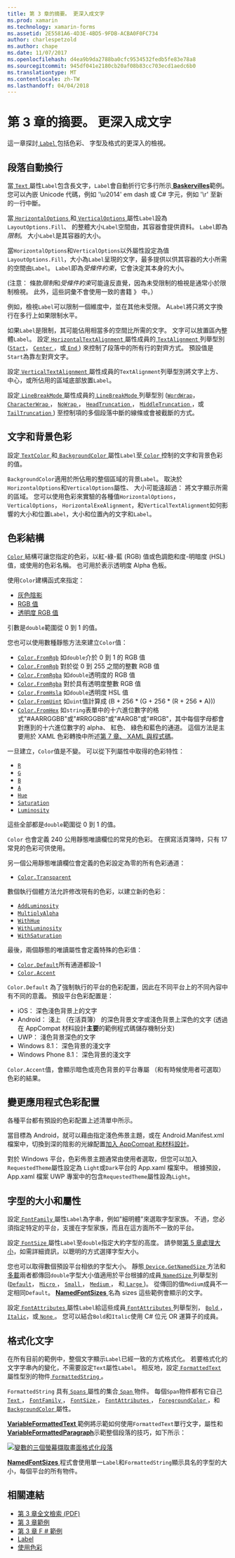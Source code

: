 ```yaml
---
title: 第 3 章的摘要。 更深入成文字
ms.prod: xamarin
ms.technology: xamarin-forms
ms.assetid: 2E5581A6-4D3E-4BD5-9FDB-ACBA0F0FC734
author: charlespetzold
ms.author: chape
ms.date: 11/07/2017
ms.openlocfilehash: d4ea9b9da2788ba0cfc9534532fedb5fe83e78a8
ms.sourcegitcommit: 945df041e2180cb20af08b83cc703ecd1aedc6b0
ms.translationtype: MT
ms.contentlocale: zh-TW
ms.lasthandoff: 04/04/2018
---
```

# <a name="summary-of-chapter-3-deeper-into-text"></a>第 3 章的摘要。 更深入成文字

這一章探討[ `Label` ](https://developer.xamarin.com/api/type/Xamarin.Forms.Label/)包括色彩、 字型及格式的更深入的檢視。

## <a name="wrapping-paragraphs"></a>段落自動換行

當[ `Text` ](https://developer.xamarin.com/api/property/Xamarin.Forms.Label.Text/)屬性`Label`包含長文字，`Label`會自動折行它多行所示[ **Baskervilles**](https://github.com/xamarin/xamarin-forms-book-samples/tree/master/Chapter03/Baskervilles)範例。 您可以內嵌 Unicode 代碼，例如 '\u2014' em dash 或 C# 字元，例如 '\r' 至新的一行中斷。

當[ `HorizontalOptions` ](https://developer.xamarin.com/api/property/Xamarin.Forms.View.HorizontalOptions/)和[ `VerticalOptions` ](https://developer.xamarin.com/api/property/Xamarin.Forms.View.VerticalOptions/)屬性`Label`設為`LayoutOptions.Fill`、 的整體大小`Label`空間由，其容器會提供資料。 `Label`即為*限制*。 大小`Label`是其容器的大小。

當`HorizontalOptions`和`VerticalOptions`以外屬性設定為值`LayoutOptions.Fill`，大小為`Label`呈現的文字，最多提供以供其容器的大小所需的空間由`Label`。 `Label`即為*受條件約束*，它會決定其本身的大小。

(注意： 條款*限制*和*受條件約束*可能違反直覺，因為未受限制的檢視是通常小於限制檢視。 此外，這些詞彙不會使用一致的書籍 》 中。）

例如，檢視`Label`可以限制一個維度中，並在其他未受限。 A`Label`將只將文字換行在多行上如果限制水平。

如果`Label`是限制，其可能佔用相當多的空間比所需的文字。 文字可以放置區內整體`Label`。 設定[ `HorizontalTextAlignment` ](https://developer.xamarin.com/api/property/Xamarin.Forms.Label.HorizontalTextAlignment/)屬性成員的[ `TextAlignment` ](https://developer.xamarin.com/api/type/Xamarin.Forms.TextAlignment/)列舉型別 ([`Start`](https://developer.xamarin.com/api/field/Xamarin.Forms.TextAlignment.Start/)， [ `Center` ](https://developer.xamarin.com/api/field/Xamarin.Forms.TextAlignment.Center/)，或[ `End` ](https://developer.xamarin.com/api/field/Xamarin.Forms.TextAlignment.Center/)) 來控制了段落中的所有行的對齊方式。 預設值是`Start`為靠左對齊文字。

設定[ `VerticalTextAlignment` ](https://developer.xamarin.com/api/property/Xamarin.Forms.Label.VerticalTextAlignment/)屬性成員的`TextAlignment`列舉型別將文字上方、 中心，或所佔用的區域底部放置`Label`。

設定[ `LineBreakMode` ](https://developer.xamarin.com/api/property/Xamarin.Forms.Label.LineBreakMode/)屬性成員的[ `LineBreakMode` ](https://developer.xamarin.com/api/type/Xamarin.Forms.LineBreakMode/)列舉型別 ([`WordWrap`](https://developer.xamarin.com/api/field/Xamarin.Forms.LineBreakMode.WordWrap/)， [ `CharacterWrap` ](https://developer.xamarin.com/api/field/Xamarin.Forms.LineBreakMode.CharacterWrap/)， [ `NoWrap` ](https://developer.xamarin.com/api/field/Xamarin.Forms.LineBreakMode.NoWrap/)， [ `HeadTruncation` ](https://developer.xamarin.com/api/field/Xamarin.Forms.LineBreakMode.HeadTruncation/)， [ `MiddleTruncation` ](https://developer.xamarin.com/api/field/Xamarin.Forms.LineBreakMode.MiddleTruncation/)，或[ `TailTruncation` ](https://developer.xamarin.com/api/field/Xamarin.Forms.LineBreakMode.TailTruncation/)) 至控制項的多個段落中斷的線條或會被截斷的方式。

## <a name="text-and-background-colors"></a>文字和背景色彩

設定[ `TextColor` ](https://developer.xamarin.com/api/property/Xamarin.Forms.Label.TextColor/)和[ `BackgroundColor` ](https://developer.xamarin.com/api/property/Xamarin.Forms.VisualElement.BackgroundColor/)屬性`Label`至[ `Color` ](https://developer.xamarin.com/api/type/Xamarin.Forms.Color/)控制的文字和背景色彩的值。

`BackgroundColor`適用於所佔用的整個區域的背景`Label`。 取決於`HorizontalOptions`和`VerticalOptions`屬性、 大小可能遠超過： 將文字顯示所需的區域。 您可以使用色彩來實驗的各種值`HorizontalOptions`， `VerticalOptions`， `HorizontalExeAlignment`，和`VerticalTextAlignment`如何影響的大小和位置`Label`，大小和位置內的文字和`Label`。

## <a name="the-color-structure"></a>色彩結構

[ `Color` ](https://developer.xamarin.com/api/type/Xamarin.Forms.Color/)結構可讓您指定的色彩，以紅-綠-藍 (RGB) 值或色調飽和度-明暗度 (HSL) 值，或使用的色彩名稱。 也可用於表示透明度 Alpha 色板。

使用`Color`建構函式來指定：

- [灰色陰影](https://developer.xamarin.com/api/constructor/Xamarin.Forms.Color.Color/p/System.Double/)
- [RGB 值](https://developer.xamarin.com/api/constructor/Xamarin.Forms.Color.Color/p/System.Double/System.Double/System.Double/)
- [透明度 RGB 值](https://developer.xamarin.com/api/constructor/Xamarin.Forms.Color.Color/p/System.Double/System.Double/System.Double/System.Double/)

引數是`double`範圍從 0 到 1 的值。

您也可以使用數種靜態方法來建立`Color`值：

- [`Color.FromRgb`](https://developer.xamarin.com/api/member/Xamarin.Forms.Color.FromRgb/p/System.Double/System.Double/System.Double/) 如`double`介於 0 到 1 的 RGB 值
- [`Color.FromRgb`](https://developer.xamarin.com/api/member/Xamarin.Forms.Color.FromRgb/p/System.Int32/System.Int32/System.Int32/) 對於從 0 到 255 之間的整數 RGB 值
- [`Color.FromRgba`](https://developer.xamarin.com/api/member/Xamarin.Forms.Color.FromRgba/p/System.Double/System.Double/System.Double/System.Double/) 如`double`透明度的 RGB 值
- [`Color.FromRgba`](https://developer.xamarin.com/api/member/Xamarin.Forms.Color.FromRgba/p/System.Int32/System.Int32/System.Int32/System.Int32/) 對於具有透明度整數 RGB 值
- [`Color.FromHsla`](https://developer.xamarin.com/api/member/Xamarin.Forms.Color.FromHsla/p/System.Double/System.Double/System.Double/System.Double/) 如`double`透明度 HSL 值
- [`Color.FromUint`](https://developer.xamarin.com/api/member/Xamarin.Forms.Color.FromUint/p/System.UInt32/) 如`uint`值計算成 (B + 256 * (G + 256 * (R + 256 * A)))
- [`Color.FromHex`](https://developer.xamarin.com/api/member/Xamarin.Forms.Color.FromHex/p/System.String/) 如`string`表單中的十六進位數字的格式"#AARRGGBB"或"#RRGGBB"或"#ARGB"或"#RGB"，其中每個字母都會對應到的十六進位數字的 alpha、 紅色、 綠色和藍色的通道。 這個方法是主要用於 XAML 色彩轉換中所述[第 7 章、 XAML 與程式碼](~/xamarin-forms/creating-mobile-apps-xamarin-forms/summaries/chapter07.md)。

一旦建立，`Color`值是不變。 可以從下列屬性中取得的色彩特性：

- [`R`](https://developer.xamarin.com/api/property/Xamarin.Forms.Color.R/)
- [`G`](https://developer.xamarin.com/api/property/Xamarin.Forms.Color.G/)
- [`B`](https://developer.xamarin.com/api/property/Xamarin.Forms.Color.B/)
- [`A`](https://developer.xamarin.com/api/property/Xamarin.Forms.Color.A/)
- [`Hue`](https://developer.xamarin.com/api/property/Xamarin.Forms.Color.Hue/)
- [`Saturation`](https://developer.xamarin.com/api/property/Xamarin.Forms.Color.Saturation/)
- [`Luminosity`](https://developer.xamarin.com/api/property/Xamarin.Forms.Color.Luminosity/)

這些全部都是`double`範圍從 0 到 1 的值。

`Color` 也會定義 240 公用靜態唯讀欄位的常見的色彩。 在撰寫活頁簿時，只有 17 常見的色彩可供使用。

另一個公用靜態唯讀欄位會定義的色彩設定為零的所有色彩通道：

- [`Color.Transparent`](https://developer.xamarin.com/api/field/Xamarin.Forms.Color.Transparent/)

數個執行個體方法允許修改現有的色彩，以建立新的色彩：

- [`AddLuminosity`](https://developer.xamarin.com/api/member/Xamarin.Forms.Color.AddLuminosity/p/System.Double/)
- [`MultiplyAlpha`](https://developer.xamarin.com/api/member/Xamarin.Forms.Color.MultiplyAlpha/p/System.Double/)
- [`WithHue`](https://developer.xamarin.com/api/member/Xamarin.Forms.Color.WithHue/p/System.Double/)
- [`WithLuminosity`](https://developer.xamarin.com/api/member/Xamarin.Forms.Color.WithLuminosity/p/System.Double/)
- [`WithSaturation`](https://developer.xamarin.com/api/member/Xamarin.Forms.Color.WithSaturation/p/System.Double/)

最後，兩個靜態的唯讀屬性會定義特殊的色彩值：

- [`Color.Default`](https://developer.xamarin.com/api/property/Xamarin.Forms.Color.Default/)所有通道都設&ndash;1
- [`Color.Accent`](https://developer.xamarin.com/api/property/Xamarin.Forms.Color.Accent/)

`Color.Default` 為了強制執行的平台的色彩配置，因此在不同平台上的不同內容中有不同的意義。 預設平台色彩配置是：

- iOS： 深色淺色背景上的文字
- Android： 淺上 （在活頁簿） 的深色背景文字或淺色背景上深色的文字 (透過在 AppCompat 材料設計**主要**的範例程式碼儲存機制分支)
- UWP： 淺色背景深色的文字
- Windows 8.1： 深色背景的淺文字
- Windows Phone 8.1： 深色背景的淺文字

`Color.Accent`值，會顯示暗色或亮色背景的平台專屬 （和有時候使用者可選取） 色彩的結果。

## <a name="changing-the-application-color-scheme"></a>變更應用程式色彩配置

各種平台都有預設的色彩配置上述清單中所示。

當目標為 Android，就可以藉由指定淺色佈景主題，或在 Android.Manifest.xml 檔案中，切換到深的陰影的光線配置[加入 AppCompat 和材料設計](~/xamarin-forms/platform/android/appcompat.md)。

對於 Windows 平台，色彩佈景主題通常由使用者選取，但您可以加入`RequestedTheme`屬性設定為 `Light`或`Dark`平台的 App.xaml 檔案中。 根據預設，App.xaml 檔案 UWP 專案中的包含`RequestedTheme`屬性設為`Light`。

## <a name="font-sizes-and-attributes"></a>字型的大小和屬性

設定[ `FontFamily` ](https://developer.xamarin.com/api/property/Xamarin.Forms.Label.FontFamily/)屬性`Label`為字串，例如"細明體"來選取字型家族。 不過，您必須指定特定的平台，支援在字型家族，而且在這方面所不一致的平台。

設定[ `FontSize` ](https://developer.xamarin.com/api/property/Xamarin.Forms.Label.FontSize/)屬性`Label`至`double`指定大約字型的高度。 請參閱[第 5 章處理大小](chapter05.md)，如需詳細資訊，以聰明的方式選擇字型大小。

您也可以取得數個預設平台相依的字型大小。 靜態[ `Device.GetNamedSize` ](https://developer.xamarin.com/api/member/Xamarin.Forms.Device.GetNamedSize/p/Xamarin.Forms.NamedSize/System.Type/)方法和[多載](https://developer.xamarin.com/api/member/Xamarin.Forms.Device.GetNamedSize/p/Xamarin.Forms.NamedSize/Xamarin.Forms.Element/)兩者都傳回`double`字型大小值適用於平台根據的成員[ `NamedSize` ](https://developer.xamarin.com/api/type/Xamarin.Forms.NamedSize/)列舉型別 ([`Default`](https://developer.xamarin.com/api/field/Xamarin.Forms.NamedSize.Default/)， [ `Micro` ](https://developer.xamarin.com/api/field/Xamarin.Forms.NamedSize.Micro/)， [ `Small` ](https://developer.xamarin.com/api/field/Xamarin.Forms.NamedSize.Small/)， [ `Medium` ](https://developer.xamarin.com/api/field/Xamarin.Forms.NamedSize.Medium/)， 和[ `Large` ](https://developer.xamarin.com/api/field/Xamarin.Forms.NamedSize.Large/))。 從傳回的值`Medium`成員不一定相同`Default`。 [ **NamedFontSizes** ](https://github.com/xamarin/xamarin-forms-book-samples/tree/master/Chapter03/NamedFontSizes)名為 sizes 這些範例會顯示的文字。

設定[ `FontAttributes` ](https://developer.xamarin.com/api/property/Xamarin.Forms.Label.FontAttributes/)屬性`Label`給這些成員[ `FontAttributes` ](https://developer.xamarin.com/api/type/Xamarin.Forms.FontAttributes/)列舉型別， [ `Bold` ](https://developer.xamarin.com/api/field/Xamarin.Forms.FontAttributes.Bold/)， [ `Italic`](https://developer.xamarin.com/api/field/Xamarin.Forms.FontAttributes.Italic/)，或[ `None` ](https://developer.xamarin.com/api/field/Xamarin.Forms.FontAttributes.None/)。 您可以結合`Bold`和`Italic`使用 C# 位元 OR 運算子的成員。

## <a name="formatted-text"></a>格式化文字

在所有目前的範例中，整個文字顯示`Label`已經一致的方式格式化。 若要格式化的文字字串內的變化，不需要設定`Text`屬性`Label`。 相反地，設定[ `FormattedText` ](https://developer.xamarin.com/api/property/Xamarin.Forms.Label.FormattedText/)屬性型別的物件[ `FormattedString` ](https://developer.xamarin.com/api/type/Xamarin.Forms.FormattedString/)。

`FormattedString` 具有[ `Spans` ](https://developer.xamarin.com/api/property/Xamarin.Forms.FormattedString.Spans/)屬性的集合[ `Span` ](https://developer.xamarin.com/api/type/Xamarin.Forms.Span/)物件。 每個`Span`物件都有它自己[ `Text` ](https://developer.xamarin.com/api/property/Xamarin.Forms.Span.Text/)， [ `FontFamily` ](https://developer.xamarin.com/api/property/Xamarin.Forms.Span.FontFamily/)， [ `FontSize` ](https://developer.xamarin.com/api/property/Xamarin.Forms.Span.FontSize/)， [ `FontAttributes` ](https://developer.xamarin.com/api/property/Xamarin.Forms.Span.FontAttributes/)， [ `ForegroundColor` ](https://developer.xamarin.com/api/property/Xamarin.Forms.Span.ForegroundColor/)，和[ `BackgroundColor` ](https://developer.xamarin.com/api/property/Xamarin.Forms.Span.BackgroundColor/)屬性。

[ **VariableFormattedText** ](https://github.com/xamarin/xamarin-forms-book-samples/tree/master/Chapter03/VarFormText)範例將示範如何使用`FormattedText`單行文字，屬性和[ **VariableFormattedParagraph**](https://github.com/xamarin/xamarin-forms-book-samples/tree/master/Chapter03/VarFormPara)示範整個段落的技巧，如下所示：

[![變數的三個螢幕擷取畫面格式化段落](images/ch03fg06-small.png "變數格式的標籤文字")](images/ch03fg06-large.png#lightbox "變數格式的標籤文字")

[ **NamedFontSizes** ](https://github.com/xamarin/xamarin-forms-book-samples/tree/master/Chapter03/NamedFontSizes)程式會使用單一`Label`和`FormattedString`顯示具名的字型的大小，每個平台的所有物件。



## <a name="related-links"></a>相關連結

- [第 3 章全文檢索 (PDF)](https://download.xamarin.com/developer/xamarin-forms-book/XamarinFormsBook-Ch03-Apr2016.pdf)
- [第 3 章範例](https://github.com/xamarin/xamarin-forms-book-samples/tree/master/Chapter03)
- [第 3 章 F # 範例](https://github.com/xamarin/xamarin-forms-book-samples/tree/master/Chapter03/FS)
- [Label](~/xamarin-forms/user-interface/text/label.md)
- [使用色彩](~/xamarin-forms/user-interface/colors.md)
